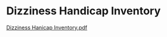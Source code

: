 # Dizziness Handicap Inventory

[Dizziness Hanicap Inventory.pdf](Dizziness%20Handicap%20Inventory%20b7fc9a90d30b407cb8e76673ae46179f/Dizziness_Hanicap_Inventory.pdf)